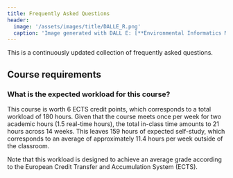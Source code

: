 ```yaml
---
title: Frequently Asked Questions
header:
  image: '/assets/images/title/DALLE_R.png'
  caption: 'Image generated with DALL E: [**Environmental Informatics Marburg**](https://www.uni-marburg.de/en/fb19/disciplines/physisch/environmentalinformatics)'
---
```



This is a continuously updated collection of frequently asked questions.


## Course requirements

### What is the expected workload for this course?
This course is worth 6 ECTS credit points, which corresponds to a total workload of 180 hours.
Given that the course meets once per week for two academic hours (1.5 real-time hours), the total in-class time amounts to 21 hours across 14 weeks.
This leaves 159 hours of expected self-study, which corresponds to an average of approximately 11.4 hours per week outside of the classroom.

Note that this workload is designed to achieve an average grade according to the European Credit Transfer and Accumulation System (ECTS).

















